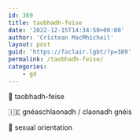 ```yaml
---
id: 389
title: taobhadh-feise
date: '2022-12-15T14:34:50+00:00'
author: 'Crìstean MacMhìcheil'
layout: post
guid: 'https://faclair.lgbt/?p=389'
permalink: /taobhadh-feise/
categories:
    - gd
---
```


&#x1f3f4;&#xe0067;&#xe0062;&#xe0073;&#xe0063;&#xe0074;&#xe007f; taobhadh-feise

&#x1f1ee;&#x1f1ea; gnéaschlaonadh / claonadh gnéis

&#x1f3f4;&#xe0067;&#xe0062;&#xe0065;&#xe006e;&#xe0067;&#xe007f; sexual orientation